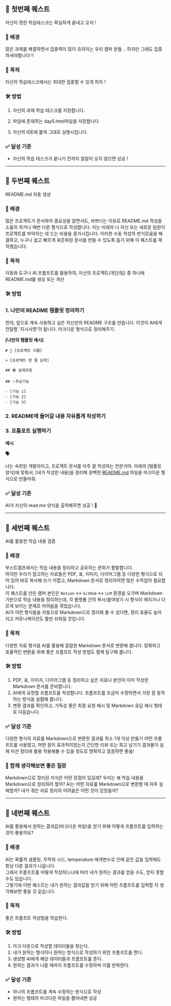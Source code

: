 ## 🎯 첫번째 퀘스트
자신이 정한 학습테스크는 확실하게 끝내고 오자 !

### 🧠 배경
많은 과제를 해결하면서 집중력이 많이 흐려지는 우리 캠퍼 분들 .. 하지만 그래도 집중하셔야합니다 !!

### 🎯 목적
자신의 학습테스크에서는 최대한 집중할 수 있게 하자 !

### 🛠️ 방법   
1. 자신의 과제 학습 테스크를 지정합니다.

2. 파일에 존재하는 day5.html파일을 저장합니다

3. 자신의 IDE에 붙여 그대로 실행시킵니다.

### ✅ 달성 기준
* 자신의 학습 테스크가 끝나기 전까지 알람이 오지 않으면 성공 !

---

## 🎯 두번째 퀘스트
 README.md 자동 생성

### 🧠 배경
많은 프로젝트가 문서화의 중요성을 알면서도, 바쁘다는 이유로 README.md 작성을 소홀히 하거나 매번 다른 형식으로 작성합니다. 이는 미래의 나 자신 또는 새로운 팀원이 프로젝트를 파악하는 데 드는 비용을 증가시킵니다. 이러한 수동 작성의 번거로움을 해결하고, 누구나 쉽고 빠르게 표준화된 문서를 만들 수 있도록 돕기 위해 이 퀘스트를 제작했습니다.

### 🎯 목적
자동화 도구나 AI 프롬프트를 활용하여, 자신의 프로젝트(개인/팀) 중 하나에 README.md를 생성 또는 개선

### 🛠️ 방법
### **1. 나만의 README 템플릿 정의하기**

먼저, 앞으로 계속 사용하고 싶은 자신만의 README 구조를 만듭니다. 이것이 AI에게 전달할 '지시사항'이 됩니다. 마크다운 형식으로 정리해주기.

**[나만의 템플릿 예시]**

```
# 🚀 [프로젝트 이름]

> [프로젝트 한 줄 요약]

## 🛠️ 설계과정

## ✨주요기능

- [기능 1]
- [기능 2]
- [기능 3]
```

### 2.  README에 들어갈 내용 자유롭게 작성하기

### 3. 프롬포트 실행하기

**예시**

<aside>
🗣

너는 숙련된 개발자이고, 프로젝트 문서를 아주 잘 작성하는 전문가야.
아래의 [템플릿 양식]에 맞춰서, [내가 작성한 내용]을 정리해 완벽한 [README.md](http://readme.md/) 파일을 마크다운 형식으로 만들어줘.

</aside>

### ✅ 달성 기준
AI가 자신의 read.me 양식을 출력해주면 성공 ! 🎉

---

## 🎯 세번째 퀘스트
AI를 활용한 학습 내용 검증

### 🧠 배경
부스트캠프에서는 학습 내용을 정리하고 공유하는 문화가 활발합니다.  
하지만 우리가 참고하는 자료들은 PDF, 표, 이미지, 다이어그램 등 다양한 형식으로 되어 있어 바로 복사해 쓰기 어렵고, Markdown 문서로 정리하려면 많은 수작업이 필요합니다.  
이 퀘스트를 만든 캠퍼 본인은 `Notion` ↔ `GitHub` ↔ `LLM` 환경을 오가며 Markdown 기반으로 학습 내용을 정리하는데, 각 플랫폼 간의 복사/붙여넣기 시 형식이 깨지거나 다르게 보이는 문제로 어려움을 겪었습니다.  
AI가 이런 형식들을 자동으로 Markdown으로 정리해 줄 수 있다면, 정리 효율도 높아지고 커뮤니케이션도 훨씬 쉬워질 것입니다.

### 🎯 목적
다양한 자료 형식을 AI를 활용해 깔끔한 Markdown 문서로 변환해 봅니다.
정확하고 효율적인 변환을 위해 좋은 프롬프트 작성 방법도 함께 탐구해 봅니다.

### 🛠️ 방법
1. PDF, 표, 이미지, 다이어그램 등 정리하고 싶은 자료나 본인이 이미 작성한 Markdown 문서를 준비합니다.
2. AI에게 요청할 프롬프트를 작성합니다. 프롬프트를 조금씩 수정하면서 가장 잘 동작하는 방식을 실험해 봅니다.
3. 변환 결과를 확인하고, 가독성 좋은 최종 요청 예시 및 Markdown 응답 예시 형태로 다듬습니다.

### ✅ 달성 기준
다양한 형식의 자료를 Markdown으로 변환한 결과를 최소 1개 이상 만들기
어떤 프롬프트를 사용했고, 어떤 점이 효과적이었는지 간단한 리뷰 또는 회고 남기기
결과물이 실제 미션 정리에 활용 적용해볼 수 있을 정도로 명확하고 깔끔하면 좋음!

### 💬 함께 생각해보면 좋은 질문
Markdown으로 정리된 지식은 어떤 장점이 있길래? 우리는 왜 학습 내용을 Markdown으로 정리하려 할까?
AI는 어떤 자료를 Markdown으로 변환할 때 자주 실패할까?
내가 겪은 자료 정리의 어려움은 어떤 것이 있었을까?

---

## 🎯 네번째 퀘스트
AI를 활용해서 원하는 결과값(마크다운 파일)을 얻기 위해 어떻게 프롬프트를 입력하는 것이 좋을까요?

### 🧠 배경
AI는 확률적 샘플링, 무작위 시드, temperature 매개변수로 인해 같은 값을 입력해도 항상 다른 결과가 나옵니다.  
그래서 프롬프트를 어떻게 작성하느냐에 따라 내가 원하는 결과를 얻을 수도, 얻지 못할 수도 있습니다.  
그렇기에 이번 퀘스트는 내가 원하는 결과값을 얻기 위해 어떤 프롬프트를 입력할 지 생각해보면 좋을 것 같습니다.

### 🎯 목적
좋은 프롬프트 작성법을 학습한다.

### 🛠️ 방법

1. 마크 다운으로 작성할 데이터들을 찾는다.
2. 내가 원하는 형식이나 원하는 방식으로 작성하기 위한 프롬프트를 짠다.
3. 생성형 AI에게 해당 데이터들과 프롬프트를 준다.
4. 원하는 결과가 나올 때까지 프롬프트를 수정하며 이를 반복한다.

### ✅ 달성 기준

- 하나의 프롬프트를 계속 수정하는 방식으로 작성
- 원하는 형태의 마크다운 파일을 뽑아내면 성공
